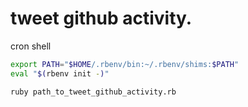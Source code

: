 # tweet github activity.

cron shell

```sh
export PATH="$HOME/.rbenv/bin:~/.rbenv/shims:$PATH"
eval "$(rbenv init -)"

ruby path_to_tweet_github_activity.rb
```

